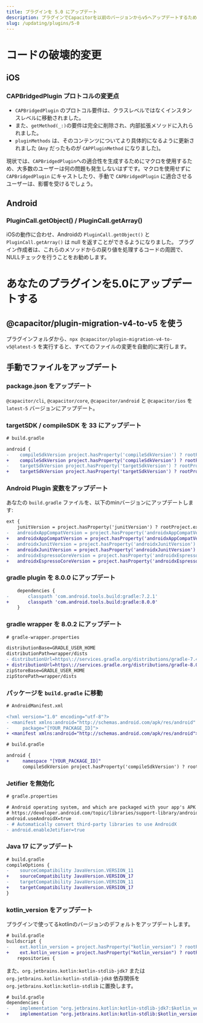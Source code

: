 ```yaml
---
title: プラグインを 5.0 にアップデート
description: プラグインでCapacitorを以前のバージョンからv5へアップデートするためのガイドです。
slug: /updating/plugins/5-0
---
```


# コードの破壊的変更

## iOS
### CAPBridgedPlugin プロトコルの変更点

* `CAPBridgedPlugin` のプロトコル要件は、クラスレベルではなくインスタンスレベルに移動されました。
* また、`getMethod(_:)`の要件は完全に削除され、内部拡張メソッドに入れられました。
* `pluginMethods` は、そのコンテンツについてより具体的になるように更新されました (`Any` だったものが `CAPPluginMethod` になりました)。

現状では、`CAPBridgedPlugin`への適合性を生成するためにマクロを使用するため、大多数のユーザーは何の問題も発生しないはずです。マクロを使用せずに `CAPBridgedPlugin` にキャストしたり、手動で `CAPBridgedPlugin` に適合させるユーザーは、影響を受けるでしょう。

## Android

### PluginCall.getObject() / PluginCall.getArray()

iOSの動作に合わせ、Androidの `PluginCall.getObject()` と `PluginCall.getArray()` は null を返すことができるようになりました。 プラグイン作成者は、これらのメソッドからの戻り値を処理するコードの周囲で、NULLチェックを行うことをお勧めします。

# あなたのプラグインを5.0にアップデートする

## @capacitor/plugin-migration-v4-to-v5 を使う

プラグインフォルダから、`npx @capacitor/plugin-migration-v4-to-v5@latest-5` を実行すると、すべてのファイルの変更を自動的に実行します。

## 手動でファイルをアップデート

### package.json をアップデート

`@capacitor/cli`, `@capacitor/core`, `@capacitor/android` と `@capacitor/ios` を `latest-5` バージョンにアップデート。

### targetSDK / compileSDK を 33 にアップデート
```diff
# build.gradle

android {
-    compileSdkVersion project.hasProperty('compileSdkVersion') ? rootProject.ext.compileSdkVersion : 32
+    compileSdkVersion project.hasProperty('compileSdkVersion') ? rootProject.ext.compileSdkVersion : 33
-    targetSdkVersion project.hasProperty('targetSdkVersion') ? rootProject.ext.targetSdkVersion : 32
+    targetSdkVersion project.hasProperty('targetSdkVersion') ? rootProject.ext.targetSdkVersion : 33
```

### Android Plugin 変数をアップデート

あなたの `build.gradle` ファイルを、以下のminバージョンにアップデートします:

```diff
ext {
    junitVersion = project.hasProperty('junitVersion') ? rootProject.ext.junitVersion : '4.13.2'
-   androidxAppCompatVersion = project.hasProperty('androidxAppCompatVersion') ? rootProject.ext.androidxAppCompatVersion : '1.4.2'
+   androidxAppCompatVersion = project.hasProperty('androidxAppCompatVersion') ? rootProject.ext.androidxAppCompatVersion : '1.6.1'
-   androidxJunitVersion = project.hasProperty('androidxJunitVersion') ? rootProject.ext.androidxJunitVersion : '1.1.3'
+   androidxJunitVersion = project.hasProperty('androidxJunitVersion') ? rootProject.ext.androidxJunitVersion : '1.1.5'
-   androidxEspressoCoreVersion = project.hasProperty('androidxEspressoCoreVersion') ? rootProject.ext.androidxEspressoCoreVersion : '3.4.0'
+   androidxEspressoCoreVersion = project.hasProperty('androidxEspressoCoreVersion') ? rootProject.ext.androidxEspressoCoreVersion : '3.5.1'
```

### gradle plugin を 8.0.0 にアップデート

```diff
    dependencies {
-       classpath 'com.android.tools.build:gradle:7.2.1'
+       classpath 'com.android.tools.build:gradle:8.0.0'
    }
```

### gradle wrapper を 8.0.2 にアップデート

```diff
# gradle-wrapper.properties

distributionBase=GRADLE_USER_HOME
distributionPath=wrapper/dists
- distributionUrl=https\://services.gradle.org/distributions/gradle-7.4.2-all.zip
+ distributionUrl=https\://services.gradle.org/distributions/gradle-8.0.2-all.zip
zipStoreBase=GRADLE_USER_HOME
zipStorePath=wrapper/dists
```

### パッケージを `build.gradle` に移動

```diff
# AndroidManifest.xml

<?xml version="1.0" encoding="utf-8"?>
- <manifest xmlns:android="http://schemas.android.com/apk/res/android"
-     package="[YOUR_PACKAGE_ID]">
+ <manifest xmlns:android="http://schemas.android.com/apk/res/android">
```

```diff
# build.gradle

android {
+     namespace "[YOUR_PACKAGE_ID]"
      compileSdkVersion project.hasProperty('compileSdkVersion') ? rootProject.ext.compileSdkVersion : 33
```

### Jetifier を無効化

```diff 
# gradle.properties

# Android operating system, and which are packaged with your app's APK
# https://developer.android.com/topic/libraries/support-library/androidx-rn
android.useAndroidX=true
- # Automatically convert third-party libraries to use AndroidX
- android.enableJetifier=true
```

### Java 17 にアップデート

```diff
# build.gradle
compileOptions {
-    sourceCompatibility JavaVersion.VERSION_11
+    sourceCompatibility JavaVersion.VERSION_17
-    targetCompatibility JavaVersion.VERSION_11
+    targetCompatibility JavaVersion.VERSION_17
}
```

### kotlin_version をアップデート

プラグインで使ってるkotlinのバージョンのデフォルトをアップデートします。

```diff
# build.gradle
buildscript {
-    ext.kotlin_version = project.hasProperty("kotlin_version") ? rootProject.ext.kotlin_version : '1.7.0'
+    ext.kotlin_version = project.hasProperty("kotlin_version") ? rootProject.ext.kotlin_version : '1.8.20'
    repositories {
```


また、`org.jetbrains.kotlin:kotlin-stdlib-jdk7` または `org.jetbrains.kotlin:kotlin-stdlib-jdk8` 依存関係を `org.jetbrains.kotlin:kotlin-stdlib` に置換します。

```diff
# build.gradle
dependencies {
-    implementation "org.jetbrains.kotlin:kotlin-stdlib-jdk7:$kotlin_version"
+    implementation "org.jetbrains.kotlin:kotlin-stdlib:$kotlin_version"
```